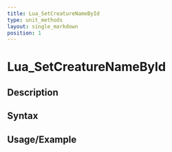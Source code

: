 ```yaml
---
title: Lua_SetCreatureNameById
type: unit_methods
layout: single_markdown
position: 1
---
```


# Lua_SetCreatureNameById

## Description

## Syntax

## Usage/Example


